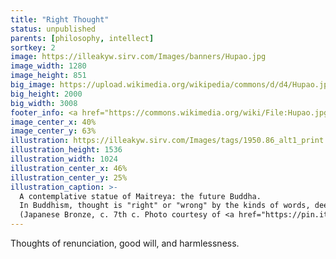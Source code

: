```yaml
---
title: "Right Thought"
status: unpublished
parents: [philosophy, intellect]
sortkey: 2
image: https://illeakyw.sirv.com/Images/banners/Hupao.jpg
image_width: 1280
image_height: 851
big_image: https://upload.wikimedia.org/wikipedia/commons/d/d4/Hupao.jpg
big_height: 2000
big_width: 3008
footer_info: <a href="https://commons.wikimedia.org/wiki/File:Hupao.jpg">Sh1019</a>, <a href="http://creativecommons.org/licenses/by-sa/3.0/">CC BY-SA 3.0</a>
image_center_x: 40%
image_center_y: 63%
illustration: https://illeakyw.sirv.com/Images/tags/1950.86_alt1_print.jpg
illustration_height: 1536
illustration_width: 1024
illustration_center_x: 46%
illustration_center_y: 25%
illustration_caption: >-
  A contemplative statue of Maitreya: the future Buddha.
  In Buddhism, thought is "right" or "wrong" by the kinds of words, deeds, and life such thinking leads to.
  (Japanese Bronze, c. 7th c. Photo courtesy of <a href="https://pin.it/1h4JQqZ">The Cleveland Museum of Art</a>)
---
```


Thoughts of renunciation, good will, and harmlessness.
